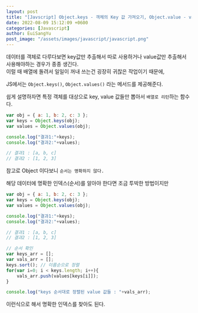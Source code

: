 ```yaml
---
layout: post
title: "[Javscript] Object.keys - 객체의 Key 값 가져오기, Object.value - value값 가져오기"
date: 2022-08-09 15:12:09 +0600
categories: [Javascript]
author: EuiSangYu
post_image: "/assets/images/javascript/javascript.png"
---
```


데이터를 객체로 다루다보면 key값만 추출해서 따로 사용하거나 value값만 추출해서 사용해야하는 경우가 종종 생긴다.  
이럴 때 배열에 돌려서 일일이 꺼내 쓰는건 굉장히 귀찮은 작업이기 때문에,

JS에서는 `Object.keys()`, `Object.values()` 라는 메서드를 제공해준다.  
  
쉽게 설명하자면 특정 객체를 대상으로 key, value 값들만 뽑아서 `배열로 리턴`하는 함수다.

```javascript
var obj = { a: 1, b: 2, c: 3 }; 
var keys = Object.keys(obj); 
var values = Object.values(obj);

console.log("결과1:"+keys);
console.log("결과2:"+values);

// 결과1 : [a, b, c]
// 결과2 : [1, 2, 3]
```

참고로 Object 이다보니 `순서는 명확하지 않다.`

해당 데이터에 명확한 인덱스(순서)를 알아야 한다면 조금 투박한 방법이지만

```javascript
var obj = { a: 1, b: 2, c: 3 }; 
var keys = Object.keys(obj); 
var values = Object.values(obj);

console.log("결과1:"+keys);
console.log("결과2:"+values);

// 결과1 : [a, b, c]
// 결과2 : [1, 2, 3]

// 순서 확인
var keys_arr = [];
var vals_arr = [];
keys.sort(); // 이름순으로 정렬
for(var i=0; i < keys.length; i++){
    vals_arr.push(values[keys[i]]);
}

console.log("keys 순서대로 정렬된 value 값들 : "+vals_arr);
```

이런식으로 해서 명확한 인덱스를 찾아도 된다.